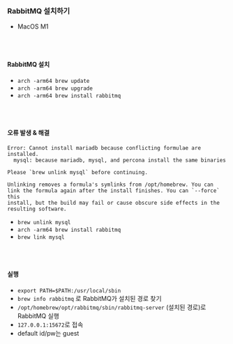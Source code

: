### RabbitMQ 설치하기
- MacOS M1

<br><br>

#### RabbitMQ 설치
- `arch -arm64 brew update`
- `arch -arm64 brew upgrade`
- `arch -arm64 brew install rabbitmq` 

<br><br>

#### 오류 발생 & 해결

```
Error: Cannot install mariadb because conflicting formulae are installed.
  mysql: because mariadb, mysql, and percona install the same binaries

Please `brew unlink mysql` before continuing.

Unlinking removes a formula's symlinks from /opt/homebrew. You can
link the formula again after the install finishes. You can `--force` this
install, but the build may fail or cause obscure side effects in the
resulting software.
```

- `brew unlink mysql`
- `arch -arm64 brew install rabbitmq`
- `brew link mysql`

<br><br>

#### 실행
- `export PATH=$PATH:/usr/local/sbin`
- `brew info rabbitmq` 로 RabbitMQ가 설치된 경로 찾기
- `/opt/homebrew/opt/rabbitmq/sbin/rabbitmq-server` (설치된 경로)로 RabbitMQ 실행
- `127.0.0.1:15672`로 접속
- default id/pw는 guest